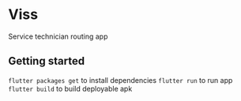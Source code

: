 # Viss

Service technician routing app

## Getting started

`flutter packages get` to install dependencies
`flutter run` to run app
`flutter build` to build deployable apk
